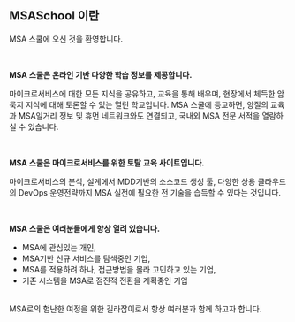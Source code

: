 ## MSASchool 이란

MSA 스쿨에 오신 것을 환영합니다.

<br/>

**MSA 스쿨은 온라인 기반 다양한 학습 정보를 제공합니다.**

마이크로서비스에 대한 모든 지식을 공유하고, 교육을 통해 배우며, 현장에서 체득한 암묵지 지식에 대해 토론할 수 있는 열린 학교입니다. MSA 스쿨에 등교하면, 양질의 교육과 MSA일거리 정보 및 휴먼 네트워크와도 연결되고, 국내외 MSA 전문 서적을 열람하실 수 있습니다.

<br/>

**MSA 스쿨은 마이크로서비스를 위한 토탈 교육 사이트입니다.**

마이크로서비스의 분석, 설계에서 MDD기반의 소스코드 생성 툴, 다양한 상용 클라우드의 DevOps 운영전략까지 MSA 실전에 필요한 전 기술을 습득할 수 있다는 것입니다.

<br/> 

**MSA 스쿨은 여러분들에게 항상 열려 있습니다.**

- MSA에 관심있는 개인,
- MSA기반 신규 서비스를 탐색중인 기업,
- MSA를 적용하려 하나, 접근방법을 몰라 고민하고 있는 기업,
- 기존 시스템을 MSA로 점진적 전환을 계획중인 기업

<br/>
MSA로의 험난한 여정을 위한 길라잡이로서 항상 여러분과 함께 하고자 합니다.
